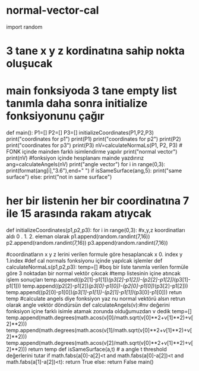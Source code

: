 # normal-vector-cal
import random
# 3 tane x y z kordinatına sahip nokta oluşucak
# main fonksiyoda 3 tane empty list  tanımla daha sonra initialize fonksiyonunu çağır
def main():
    P1=[]
    P2=[]
    P3=[]
    initializeCoordinates(P1,P2,P3)
    print("coordinates for p1")
    print(P1)
    print("coordinates for p2")
    print(P2)
    print("coordinates for p3")
    print(P3)
    nV=calculateNormaLs(P1, P2, P3) # FONK içinde mainden farklı isimlendirme yapılır
    print("normal vector")
    print(nV) #fonksiyon içinde hesplananı mainde yazdırırız
    ang=calculateAngels(nV)
    print("angle vector")
    for i in range(0,3):
        print(format(ang[i],"3.6"),end=" ")
    if isSameSurface(ang,5):
        print("same surface")
    else:
        print("not in same surface")
        
# her bir listenin her bir coordinatına  7 ile 15 arasında rakam atıycak
def initializeCoordinates(p1,p2,p3):
    for i in range(0,3): #x,y,z koordinatları aldı 0 . 1. 2. eleman olarak
    p1.append(random.randint(7,16))
    p2.append(random.randint(7,16))
    p3.append(random.randint(7,16))

#coordinatların x y z lerini verilen formule göre hesaplancak x 0. index y 1.index
#def cal normals fonksiyonu içinde yapılcak işlemler
def calculateNormaLs(p1,p2,p3):
    temp=[] #boş bir liste tanımla verilen formüle göre 3 noktadan bir normal vektör çıkıcak
    #temp listesinin içine atıncak işlem sonuçları
    temp.append((p2[1]-p1[1])*(p3[2]-p1[2])-(p2[2]-p1[2])*(p3[1]-p1[1]))
    temp.append((p2[2]-p1[2])*(p3[0]-p1[0])-(p2[0]-p1[0])*(p3[2]-p1[2]))
    temp.append((p2[0]-p1[0])*(p3[1]-p1[1])-(p2[1]-p1[1])*(p3[0]-p1[0]))
    retun temp
#calculate angels diye fonksiyon yaz nu normal vektörü alsın retrun olarak angle vektör döndürsün
def calculateAngels(v):#nv değerini fonksiyon içine farklı isimle atamak zorunda olduğumuzdan v dedik
    temp=[]
    temp.append(math.degrees(math.acos(v[0]/math.sqrt(v[0]**2+v[1]**2)+v[2]**2)))
    temp.append(math.degrees(math.acos(v[1]/math.sqrt(v[0]**2+v[1]**2)+v[2]**2)))
    temp.append(math.degrees(math.acos(v[2]/math.sqrt(v[0]**2+v[1]**2)+v[2]**2)))
    return temp
def isSameSurface(a,t) # a angle t threshold değerlerini tutar
    if math.fabs(a[0]-a[2]<t and math.fabs(a[0]-a[2])<t and math.fabs(a[1]-a[2])<t):
        return True
    else:
        return False
main()

